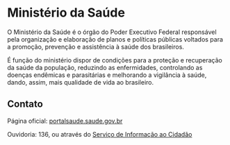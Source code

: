 Ministério da Saúde
====

O Ministério da Saúde é o órgão do Poder Executivo Federal responsável pela organização e elaboração de planos e
políticas públicas voltados para a promoção, prevenção e assistência à saúde dos brasileiros.

É função do ministério dispor de condições para a proteção e recuperação da saúde da população, reduzindo as
enfermidades, controlando as doenças endêmicas e parasitárias e melhorando a vigilância à saúde, dando, assim, mais
qualidade de vida ao brasileiro.

Contato
----

Página oficial: [portalsaude.saude.gov.br](http://portalsaude.saude.gov.br/)

Ouvidoria: 136, ou através do [Serviço de Informação ao Cidadão](http://portalsaude.saude.gov.br/index.php/acesso-a-informacao)

<script type="application/ld+json">
{ "@context" : "http://schema.org",
  "@type" : "GovernmentOrganization",
  "name": "Ministério da Saúde",
  "url" : "http://portalsaude.saude.gov.br",
  "contactPoint" : [
    {
      "@type": "ContactPoint",
      "telephone" : "+55 136",
      "url": "http://portalsaude.saude.gov.br/index.php/acesso-a-informacao",
      "contactType" : "customer service"
    }]}
</script>
